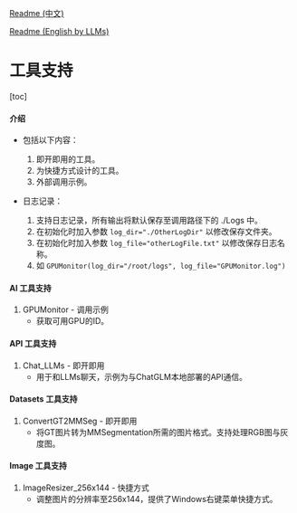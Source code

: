 [Readme (中文)](Readme.md)

[Readme (English by LLMs)](Readme_en.md)

# 工具支持

[toc]

#### 介绍

- 包括以下内容：

  1. 即开即用的工具。
  2. 为快捷方式设计的工具。
  3. 外部调用示例。
- 日志记录：

  1. 支持日志记录，所有输出将默认保存至调用路径下的 ./Logs 中。
  2. 在初始化时加入参数 `log_dir="./OtherLogDir"` 以修改保存文件夹。
  3. 在初始化时加入参数 `log_file="otherLogFile.txt"` 以修改保存日志名称。
  4. 如 `GPUMonitor(log_dir="/root/logs", log_file="GPUMonitor.log")`

#### AI 工具支持

1. GPUMonitor - 调用示例
   - 获取可用GPU的ID。

#### API 工具支持

1. Chat_LLMs - 即开即用
   - 用于和LLMs聊天，示例为与ChatGLM本地部署的API通信。

#### Datasets 工具支持

1. ConvertGT2MMSeg - 即开即用
   * 将GT图片转为MMSegmentation所需的图片格式。支持处理RGB图与灰度图。

#### Image 工具支持

1. ImageResizer_256x144 - 快捷方式
   - 调整图片的分辨率至256x144，提供了Windows右键菜单快捷方式。
